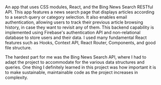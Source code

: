
An app that uses CSS modules, React, and the Bing News Search RESTful API. This app features a news search page that displays articles according to a search query or category selection. It also enables email authentication, allowing users to track their previous article browsing history, in case they want to revisit any of them. This backend capability is implemented using Firebase's authentication API and non-relational database to store users and their data. I used many fundamental React features such as Hooks, Context API, React Router, Components, and good file structure. 

The hardest part for me was the Bing News Search API, where I had to adapt the project to accommodate for the various data structures and queries. One thing I definitely learned in this project was how important it is to make sustainable, maintainable code as the project increases in complexity.
